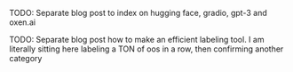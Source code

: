 
TODO: Separate blog post to index on hugging face, gradio, gpt-3 and oxen.ai

TODO: Separate blog post how to make an efficient labeling tool. I am literally sitting here labeling a TON of oos in a row, then confirming another category

